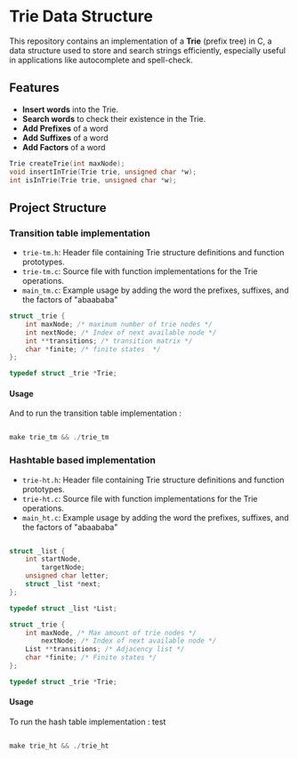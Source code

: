# Trie Data Structure

This repository contains an implementation of a **Trie** (prefix tree) in C, a data structure used to store and search strings efficiently, especially useful in applications like autocomplete and spell-check.

## Features

- **Insert words** into the Trie.
- **Search words** to check their existence in the Trie.
- **Add Prefixes** of a word
- **Add Suffixes** of a word
- **Add Factors** of a word


```c
Trie createTrie(int maxNode);
void insertInTrie(Trie trie, unsigned char *w);
int isInTrie(Trie trie, unsigned char *w);
```

## Project Structure

### Transition table implementation

- `trie-tm.h`: Header file containing Trie structure definitions and function prototypes.
- `trie-tm.c`: Source file with function implementations for the Trie operations.
- `main_tm.c`: Example usage by adding the word the prefixes, suffixes, and the factors of "abaababa"


```c
struct _trie {
	int maxNode; /* maximum number of trie nodes */
	int nextNode; /* Index of next available node */
	int **transitions; /* transition matrix */
	char *finite; /* finite states  */
};

typedef struct _trie *Trie;

```

#### Usage

And to run the transition table implementation :

```c

make trie_tm && ./trie_tm

```

### Hashtable based implementation

- `trie-ht.h`: Header file containing Trie structure definitions and function prototypes.
- `trie-ht.c`: Source file with function implementations for the Trie operations.
- `main_ht.c`: Example usage by adding the word the prefixes, suffixes, and the factors of "abaababa"

```c

struct _list {
    int startNode,
        targetNode;
    unsigned char letter;
    struct _list *next;
};

typedef struct _list *List;

struct _trie {
    int maxNode, /* Max amount of trie nodes */
        nextNode; /* Index of next available node */
    List **transitions; /* Adjacency list */
    char *finite; /* Finite states */
};

typedef struct _trie *Trie;

```


#### Usage

To run the hash table implementation : test


```c

make trie_ht && ./trie_ht

```



